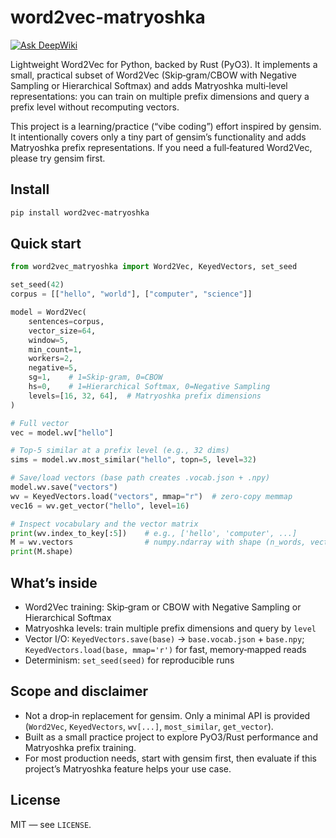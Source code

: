 # word2vec‑matryoshka

[![Ask DeepWiki](https://deepwiki.com/badge.svg)](https://deepwiki.com/feisan/word2vec_matryoshka)

Lightweight Word2Vec for Python, backed by Rust (PyO3). It implements a small, practical subset of Word2Vec (Skip‑gram/CBOW with Negative Sampling or Hierarchical Softmax) and adds Matryoshka multi‑level representations: you can train on multiple prefix dimensions and query a prefix level without recomputing vectors.

This project is a learning/practice (“vibe coding”) effort inspired by gensim. It intentionally covers only a tiny part of gensim’s functionality and adds Matryoshka prefix representations. If you need a full‑featured Word2Vec, please try gensim first.

## Install

```bash
pip install word2vec-matryoshka
```

## Quick start

```python
from word2vec_matryoshka import Word2Vec, KeyedVectors, set_seed

set_seed(42)
corpus = [["hello", "world"], ["computer", "science"]]

model = Word2Vec(
    sentences=corpus,
    vector_size=64,
    window=5,
    min_count=1,
    workers=2,
    negative=5,
    sg=1,    # 1=Skip-gram, 0=CBOW
    hs=0,    # 1=Hierarchical Softmax, 0=Negative Sampling
    levels=[16, 32, 64],  # Matryoshka prefix dimensions
)

# Full vector
vec = model.wv["hello"]

# Top-5 similar at a prefix level (e.g., 32 dims)
sims = model.wv.most_similar("hello", topn=5, level=32)

# Save/load vectors (base path creates .vocab.json + .npy)
model.wv.save("vectors")
wv = KeyedVectors.load("vectors", mmap="r")  # zero-copy memmap
vec16 = wv.get_vector("hello", level=16)

# Inspect vocabulary and the vector matrix
print(wv.index_to_key[:5])    # e.g., ['hello', 'computer', ...]
M = wv.vectors                # numpy.ndarray with shape (n_words, vector_size)
print(M.shape)
```

## What’s inside

- Word2Vec training: Skip‑gram or CBOW with Negative Sampling or Hierarchical Softmax
- Matryoshka levels: train multiple prefix dimensions and query by `level`
- Vector I/O: `KeyedVectors.save(base)` → `base.vocab.json` + `base.npy`; `KeyedVectors.load(base, mmap='r')` for fast, memory‑mapped reads
- Determinism: `set_seed(seed)` for reproducible runs

## Scope and disclaimer

- Not a drop‑in replacement for gensim. Only a minimal API is provided (`Word2Vec`, `KeyedVectors`, `wv[...]`, `most_similar`, `get_vector`).
- Built as a small practice project to explore PyO3/Rust performance and Matryoshka prefix training.
- For most production needs, start with gensim first, then evaluate if this project’s Matryoshka feature helps your use case.

## License

MIT — see `LICENSE`.
